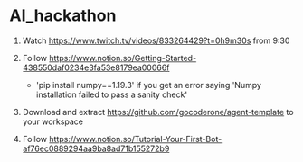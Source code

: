 # AI_hackathon

1. Watch https://www.twitch.tv/videos/833264429?t=0h9m30s from 9:30

2. Follow https://www.notion.so/Getting-Started-438550daf0234e3fa53e8179ea00066f
    - 'pip install numpy==1.19.3' if you get an error saying 'Numpy installation failed to pass a sanity check'

3. Download and extract https://github.com/gocoderone/agent-template to your workspace

4. Follow https://www.notion.so/Tutorial-Your-First-Bot-af76ec0889294aa9ba8ad71b155272b9
